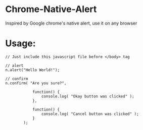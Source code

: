 # Chrome-Native-Alert
Inspired by Google chrome's native alert, use it on any browser

# Usage:

	// Just include this javascript file before </body> tag

	// alert
	n.alert("Hello World!");

	// confirm 
	n.confirm( "Are you sure?", 
				
				function() {
					console.log( "Okay button was clicked" );
				},
				
				function() {
					console.log( "Cancel button was clicked" );
				}
			);

